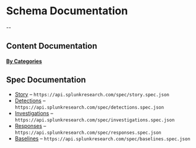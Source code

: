 # Schema Documentation
--
## Content Documentation

#### [By Categories](stories_categories.md)

## Spec Documentation 

* [Story](spec/story.spec.md) – `https://api.splunkresearch.com/spec/story.spec.json`
* [Detections](spec/detections.spec.md) – `https://api.splunkresearch.com/spec/detections.spec.json`
* [Investigations](spec/investigations.spec.md) – `https://api.splunkresearch.com/spec/investigations.spec.json`
* [Responses](spec/responses.spec.md) – `https://api.splunkresearch.com/spec/responses.spec.json`
* [Baselines](spec/baselines.spec.md) – `https://api.splunkresearch.com/spec/baselines.spec.json`




